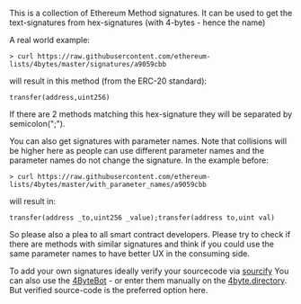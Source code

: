 This is a collection of Ethereum Method signatures. It can be used to get the text-signatures from hex-signatures (with 4-bytes - hence the name)

A real world example:
```
> curl https://raw.githubusercontent.com/ethereum-lists/4bytes/master/signatures/a9059cbb
```

will result in this method (from the ERC-20 standard):

```
transfer(address,uint256)
```

If there are 2 methods matching this hex-signature they will be separated by semicolon(";").

You can also get signatures with parameter names. Note that collisions will be higher here as people can use different parameter names and the parameter names do not change the signature. In the example before:

```
> curl https://raw.githubusercontent.com/ethereum-lists/4bytes/master/with_parameter_names/a9059cbb
```

will result in:

```
transfer(address _to,uint256 _value);transfer(address to,uint val)
```

So please also a plea to all smart contract developers. Please try to check if there are methods with similar signatures and think if you could use the same parameter names to have better UX in the consuming side.

To add your own signatures ideally verify your sourcecode via [sourcify](https://sourcify.dev)
You can also use the [4ByteBot](https://github.com/apps/4bytebot) - or enter them manually on the [4byte.directory](https://www.4byte.directory). But verified source-code is the preferred option here.
